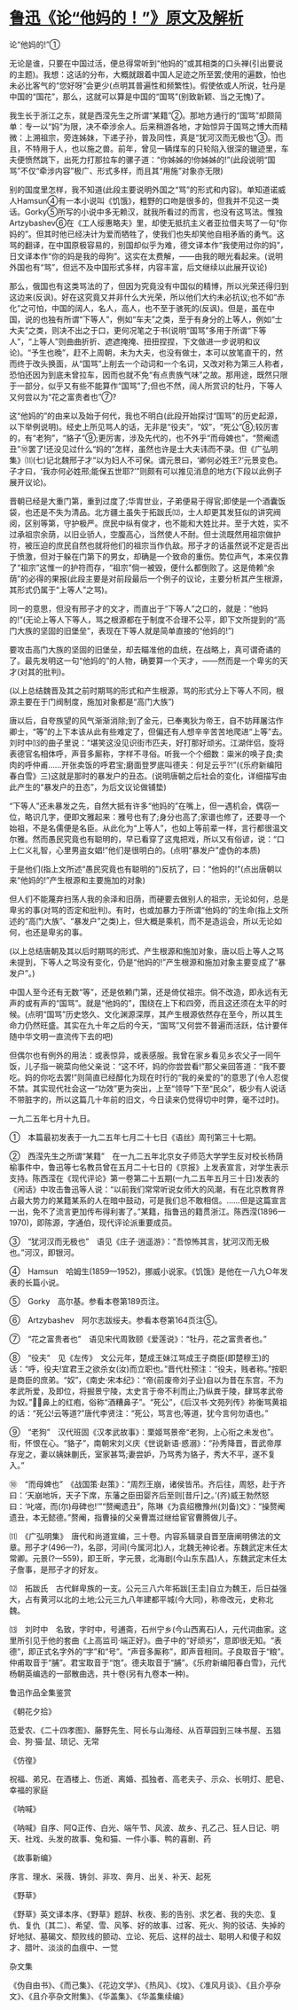 # [鲁迅《论“他妈的！”》原文及解析](https://www.vrrw.net/wx/6636.html)

论“他妈的!”①

无论是谁，只要在中国过活，便总得常听到“他妈的”或其相类的口头禅(引出要说的主题)。我想：这话的分布，大概就跟着中国人足迹之所至罢;使用的遍数，怕也未必比客气的“您好呀”会更少(点明其普遍性和频繁性)。假使依或人所说，牡丹是中国的“国花”，那么，这就可以算是中国的“国骂”(别致新颖、当之无愧)了。

我生长于浙江之东，就是西滢先生之所谓“某籍”②。那地方通行的“国骂”却颇简单：专一以“妈”为限，决不牵涉余人。后来稍游各地，才始惊异于国骂之博大而精微：上溯祖宗，旁连姊妹，下递子孙，普及同性，真是“犹河汉而无极也”③。而且，不特用于人，也以施之兽。前年，曾见一辆煤车的只轮陷入很深的辙迹里，车夫便愤然跳下，出死力打那拉车的骡子道：“你姊姊的!你姊姊的!”(此段说明“国骂”不仅“牵涉内容”极广、形式多样，而且其“用施”对象亦无限)

别的国度里怎样，我不知道(此段主要说明外国之“骂”的形式和内容)。单知道诺威人Hamsun④有一本小说叫《饥饿》，粗野的口吻是很多的，但我并不见这一类话。Gorky⑤所写的小说中多无赖汉，就我所看过的而言，也没有这骂法。惟独Artzybashev⑥在《工人绥惠略夫》里，却使无抵抗主义者亚拉借夫骂了一句“你妈的”。但其时他已经决计为爱而牺牲了，使我们也失却笑他自相矛盾的勇气。这骂的翻译，在中国原极容易的，别国却似乎为难，德文译本作“我使用过你的妈”，日文译本作“你的妈是我的母狗”。这实在太费解，——由我的眼光看起来。(说明外国也有“骂”，但远不及中国形式多样，内容丰富，后文继续以此展开议论)



那么，俄国也有这类骂法的了，但因为究竟没有中国似的精博，所以光荣还得归到这边来(反讽)。好在这究竟又并非什么大光荣，所以他们大约未必抗议;也不如“赤化”之可怕，中国的阔人，名人，高人，也不至于骇死的(反讽)。但是，虽在中国，说的也独有所谓“下等人”，例如“车夫”之类，至于有身分的上等人，例如“士大夫”之类，则决不出之于口，更何况笔之于书(说明“国骂”多用于所谓“下等人”，“上等人”则曲曲折折、遮遮掩掩、扭扭捏捏，下文做进一步说明和议论)。“予生也晚”，赶不上周朝，未为大夫，也没有做士，本可以放笔直干的，然而终于改头换面，从“国骂”上削去一个动词和一个名词，又改对称为第三人称者，恐怕还因为到底未曾拉车，因而也就不免“有点贵族气味”之故。那用途，既然只限于一部分，似乎又有些不能算作“国骂”了;但也不然，阔人所赏识的牡丹，下等人又何尝以为“花之富贵者也”⑦?

这“他妈的”的由来以及始于何代，我也不明白(此段开始探讨“国骂”的历史起源，以下举例说明)。经史上所见骂人的话，无非是“役夫”，“奴”，“死公”⑧;较厉害的，有“老狗”，“貉子”⑨;更厉害，涉及先代的，也不外乎“而母婢也”，“赘阉遗丑”⑩罢了!还没见过什么“妈的”怎样，虽然也许是士大夫讳而不录。但《广弘明集》⑾(七)记北魏邢子才“以为妇人不可保。谓元景曰，‘卿何必姓王?’元景变色。子才曰，‘我亦何必姓邢;能保五世耶?’”则颇有可以推见消息的地方(下段以此例子展开议论)。

晋朝已经是大重门第，重到过度了;华胄世业，子弟便易于得官;即使是一个酒囊饭袋，也还是不失为清品。北方疆土虽失于拓跋氏⑿，士人却更其发狂似的讲究阀阅，区别等第，守护极严。庶民中纵有俊才，也不能和大姓比并。至于大姓，实不过承祖宗余荫，以旧业骄人，空腹高心，当然使人不耐。但士流既然用祖宗做护符，被压迫的庶民自然也就将他们的祖宗当作仇敌。邢子才的话虽然说不定是否出于愤激，但对于躲在门第下的男女，却确是一个致命的重伤。势位声气，本来仅靠了“祖宗”这惟一的护符而存，“祖宗”倘一被毁，便什么都倒败了。这是倚赖“余荫”的必得的果报(此段主要是对前段最后一个例子的议论，主要分析其产生根源，其形式仍属于“上等人”之骂)。

同一的意思，但没有邢子才的文才，而直出于“下等人”之口的，就是：“他妈的!”(无论上等人下等人，骂之根源都在于制度不合理不公平，即下文所提到的“高门大族的坚固的旧堡垒”，表现在下等人就是简单直接的“他妈的!”)

要攻击高门大族的坚固的旧堡垒，却去瞄准他的血统，在战略上，真可谓奇谲的了。最先发明这一句“他妈的”的人物，确要算一个天才，——然而是一个卑劣的天才(对其的批判)。

(以上总结魏晋及其之前时期骂的形式和产生根源，骂的形式分上下等人不同，根源主要在于门阀制度，施加对象都是“高门大族”)



唐以后，自夸族望的风气渐渐消除;到了金元，已奉夷狄为帝王，自不妨拜屠沽作卿士，“等”的上下本该从此有些难定了，但偏还有人想辛辛苦苦地爬进“上等”去。刘时中⒀的曲子里说：“堪笑这没见识街市匹夫，好打那好顽劣。江湖伴侣，旋将表德官名相体呼，声音多厮称，字样不寻俗。听我一个个细数：粜米的唤子良;卖肉的呼仲甫……开张卖饭的呼君宝;磨面登罗底叫德夫：何足云乎?!”(《乐府新编阳春白雪》三)这就是那时的暴发户的丑态。(说明唐朝之后社会的变化，详细描写由此产生的“暴发户的丑态”，为后文议论做铺垫)

“下等人”还未暴发之先，自然大抵有许多“他妈的”在嘴上，但一遇机会，偶窃一位，略识几字，便即文雅起来：雅号也有了;身分也高了;家谱也修了，还要寻一个始祖，不是名儒便是名臣。从此化为“上等人”，也如上等前辈一样，言行都很温文尔雅。然而愚民究竟也有聪明的，早已看穿了这鬼把戏，所以又有俗谚，说：“口上仁义礼智，心里男盗女娼!”他们是很明白的。(点明“暴发户”虚伪的本质)

于是他们(指上文所述“愚民究竟也有聪明的”)反抗了，曰：“他妈的!”(点出唐朝以来“他妈的!”产生根源和主要施加的对象)

但人们不能蔑弃扫荡人我的余泽和旧荫，而硬要去做别人的祖宗，无论如何，总是卑劣的事(对骂的否定和批判)。有时，也或加暴力于所谓“他妈的”的生命(指上文所述的“高门大族”、“暴发户”之类)上，但大概是乘机，而不是造运会，所以无论如何，也还是卑劣的事。

(以上总结唐朝及其以后时期骂的形式、产生根源和施加对象，唐以后上等人之骂未提到，下等人之骂没有变化，仍是“他妈的!”产生根源和施加对象主要变成了“暴发户”。)

中国人至今还有无数“等”，还是依赖门第，还是倚仗祖宗。倘不改造，即永远有无声的或有声的“国骂”。就是“他妈的”，围绕在上下和四旁，而且这还须在太平的时候。(点明“国骂”历史悠久、文化渊源深厚，其产生根源依然存在至今，所以其生命力仍然旺盛。其实在九十年之后的今天，“国骂”又何尝不普遍而活跃，估计要伴随中华文明一直流传下去的吧)

但偶尔也有例外的用法：或表惊异，或表感服。我曾在家乡看见乡农父子一同午饭，儿子指一碗菜向他父亲说：“这不坏，妈的你尝尝看!”那父亲回答道：“我不要吃。妈的你吃去罢!”则简直已经醇化为现在时行的“我的亲爱的”的意思了(令人忍俊不禁。其实现代社会这一“功效”更为突出，上至“领导”下至“民众”，极少有人说话不带脏字的，所以这篇几十年前的旧文，今日读来仍觉得切中时弊，毫不过时)。

一九二五年七月十九日。

①　本篇最初发表于一九二五年七月二十七日《语丝》周刊第三十七期。

②　西滢先生之所谓“某籍”　在一九二五年北京女子师范大学学生反对校长杨荫榆事件中，鲁迅等七名教员曾在五月二十七日的《京报》上发表宣言，对学生表示支持。陈西滢在《现代评论》第一卷第二十五期(一九二五年五月三十日)发表的《闲话》中攻击鲁迅等人说：“以前我们常常听说女师大的风潮，有在北京教育界占最大势力的某籍某系的人在暗中鼓动，可是我们总不敢相信。……但是这篇宣言一出，免不了流言更加传布得利害了。”某籍，指鲁迅的籍贯浙江。陈西滢(1896—1970)，即陈源，字通伯，现代评论派重要成员。

③　“犹河汉而无极也”　语见《庄子·逍遥游》：“吾惊怖其言，犹河汉而无极也。”河汉，即银河。

④　Hamsun　哈姆生(1859—1952)，挪威小说家。《饥饿》是他在一八九○年发表的长篇小说。

⑤　Gorky　高尔基。参看本卷第189页注。

⑥　Artzybashev　阿尔志跋绥夫。参看本卷第164页注⑤。

⑦　“花之富贵者也”　语见宋代周敦颐《爱莲说》：“牡丹，花之富贵者也。”

⑧　“役夫”　见《左传》　文公元年，楚成王妹江骂成王子商臣(即楚穆王)的话：“呼，役夫!宜君王之欲杀女(汝)而立职也。”晋代杜预注：“役夫，贱者称。”按职是商臣的庶弟。“奴”，《南史·宋本纪》：“帝(前废帝刘子业)自以为昔在东宫，不为孝武所爱，及即位，将掘景宁陵，太史言于帝不利而止;乃纵粪于陵，肆骂孝武帝为奴。”，鼻上的红疱，俗称“酒糟鼻子”。“死公”，《后汉书·文苑列传》祢衡骂黄祖的话：“死公!云等道?”唐代李贤注：“死公，骂言也;等道，犹今言何勿语也。”

⑨　“老狗”　汉代班固《汉孝武故事》：栗姬骂景帝“老狗，上心衔之未发也”。衔，怀恨在心。“貉子”，南朝宋刘义庆《世说新语·惑溺》：“孙秀降晋，晋武帝厚存宠之，妻以姨妹蒯氏，室家甚笃;妻尝妒，乃骂秀为貉子，秀大不平，遂不复入。”

⑩　“而母婢也”　《战国策·赵策》：“周烈王崩，诸侯皆吊。齐后往，周怒，赴于齐曰：‘天崩地坼，天子下席，东藩之臣田婴齐后至则[昔斤]之。’(齐)威王勃然怒曰：‘叱嗟，而(尔)母碑也!’”“赘阉遗丑”，陈琳《为袁绍檄豫州(刘备)文》：“操赘阉遗丑，本无懿德。”赘阉，指曹操的父亲曹嵩过继给宦官曹腾做儿子。

⑾　《广弘明集》　唐代和尚道宣编，三十卷。内容系辑录自晋至唐阐明佛法的文章。邢子才(496—?)，名邵，河间(今属河北)人，北魏无神论者。东魏武定末任太常卿。元景(?—559)，即王昕，字元景，北海剧(今山东东昌)人，东魏武定末任太子詹事，是邢子才的好友。

⑿　拓跋氏　古代鲜卑族的一支。公元三八六年拓跋[王圭]自立为魏王，后日益强大，占有黄河以北的土地;公元三九八年建都平城(今大同)，称帝改元，史称北魏。

⒀　刘时中　名致，字时中，号逋斋，石州宁乡(今山西离石)人，元代词曲家。这里所引见于他的套曲《上高监司·端正好》。曲子中的“好顽劣”，意即很无知。“表德”，即正式名字外的“字”和“号”。“声音多厮称”，即声音相同。子良取音于“粮”。仲甫取音于“脯”。君宝取音于“饱”。德夫取音于“脯”。《乐府新编阳春白雪》，元代杨朝英编选的一部散曲选，共十卷(另有九卷本一种)。

鲁迅作品全集鉴赏

《朝花夕拾》

范爱农、《二十四孝图》、藤野先生、阿长与山海经、从百草园到三味书屋、五猖会、狗·猫·鼠、琐记、无常

《仿徨》

祝福、弟兄、在酒楼上、伤逝、离婚、孤独者、高老夫子、示众、长明灯、肥皂、幸福的家庭

《呐喊》

《呐喊》自序、阿Q正传、白光、端午节、风波、故乡、孔乙己、狂人日记、明天、社戏、头发的故事、兔和猫、一件小事、鸭的喜剧、药

《故事新编》

序言、理水、采薇、铸剑、非攻、奔月、出关、补天、起死

《野草》

《野草》英文译本序、《野草》题辞、秋夜、影的告别、求乞者、我的失恋、复仇、复仇〔其二〕、希望、雪、风筝、好的故事、过客、死火、狗的驳诘、失掉的好地狱、墓碣文、颓败线的颤动、立论、死后、这样的战士、聪明人和傻子和奴才、腊叶、淡淡的血痕中、一觉

杂文集

《伪自由书》、《而己集》、《花边文学》、《热风》、《坟》、《准风月谈》、《且介亭杂文》、《且介亭杂文附集》、《华盖集》、《华盖集续编》

